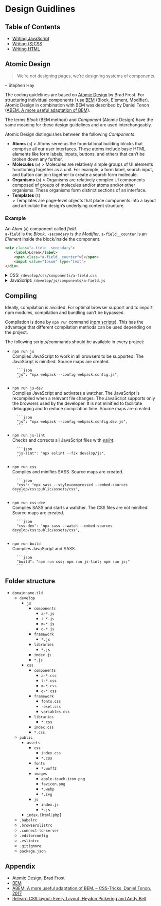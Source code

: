 # Design Guidlines

## Table of Contents

- [Writing JavaScript](js/README.md)
- [Writing (S)CSS](css/README.md)
- [Writing HTML](html/README.md)


## Atomic Design

> We’re not designing pages, we’re designing systems of components. 

– Stephen Hay

The coding guidelines are based on [Atomic Design](https://atomicdesign.bradfrost.com) by Brad Frost. For structuring individual components I use [BEM](https://getbem.com) (Block, Element, Modifier). Atomic Design in combination with BEM was described by Daniel Tonon ([ABEM. A more useful adaptation of BEM](https://css-tricks.com/abem-useful-adaptation-bem/)).

The terms *Block* (BEM method) and *Component* (Atomic Design) have the same meaning for these design guidelines and are used interchangeably.

Atomic Design distinguishes between the following *Components*.
- **Atoms** (`a`)
		> Atoms serve as the foundational building blocks that comprise all our user interfaces. These atoms include basic HTML elements like form labels, inputs, buttons, and others that can’t be broken down any further.
- **Molecules** (`m`) 
		> Molecules are relatively simple groups of UI elements functioning together as a unit. For example, a form label, search input, and button can join together to create a search form molecule.
- **Organisms** (`o`) 
		> Organisms are relatively complex UI components composed of groups of molecules and/or atoms and/or other organisms. These organisms form distinct sections of an interface.
- **Templates** (`t`)  
		> Templates are page-level objects that place components into a layout and articulate the design’s underlying content structure.

### Example

An *Atom* (`a`) component called *field*.  
`a-field` is the *Block*. `-secondary` is the *Modifier*. `a-field__counter` is an *Element* inside the block/inside the component.

```html
<div class="a-field -secondary">
	<label>Lorem</label>
	<span class="a-field__counter">5</span>
	<input value="Ipsum" type="text">
</div>
```

<details>
<summary>CSS: <code>/develop/css/components/a-field.css</code></summary>

```css
.a-field {
	> label {
		font-weight: 700;
	}
	
	&.-secondary {
		> label {
			color: gray;
		}
	}
}

.a-field__counter {
	font-size: 0.8em;
}
```

</details>

<details>
<summary>JavaScript: <code>/develop/js/components/a-field.js</code></summary>

```js
class AField {
	constructor(element) {
		const inputElement = element.querySelector('input');
		const counterElement = element.querySelector('.a-field__counter');
		
		function onInputChange() {
			counterElement.innerText = inputElement.value.length;
		}
		
		inputElement.addEventListener('change', onInputChange);
	}
}

export default AField;
```
</details>


## Compiling

Ideally, compilation is avoided. For optimal browser support and to import npm modules, compilation and bundling can’t be bypassed.

Compilation is done by `npm run` command ([npm scripts](https://docs.npmjs.com/cli/using-npm/scripts)). This has the advantage that different compilation methods can be used depending on the project.

The following scripts/commands should be available in every project:

- `npm run js`  
		Compiles JavaScript to work in all browsers to be supported. The JavaScript is minified. Source maps are created.  
	
		```json
		"js": "npx webpack --config webpack.config.js",
		```
		
- `npm run js-dev`  
		Compiles JavaScript and activates a watcher. The JavaScript is recompiled when a relevant file changes. The JavaScript supports only the browsers used by the developer. It is not minified to facilitate debugging and to reduce compilation time. Source maps are created.  
	
		```json
		"js": "npx webpack --config webpack.config.dev.js",
		```
	
- `npm run js-lint`  
		Checks and corrects all JavaScript files with [*eslint*](https://eslint.org).  
	
		```json
		"js-lint": "npx eslint --fix develop/js",
		```
	
- `npm run css`  
		Compiles and minifies SASS. Source maps are created.  
	
		```json
		"css": "npx sass --style=compressed --embed-sources develop/css:public/assets/css",
		```
	
- `npm run css-dev`  
		Compiles SASS and starts a watcher. The CSS files are not minified. Source maps are created.  
	
		```json
		"css-dev": "npx sass --watch --embed-sources develop/css:public/assets/css",
		```
	
- `npm run build`  
		Compiles JavaScript and SASS.  
	
		```json
		"build": "npm run css; npm run js-lint; npm run js;"
		```


## Folder structure

- `domainname.tld`
	- `develop`
		- `js`
			- `components`
				- `a-*.js`
				- `t-*.js`
				- `m-*.js`
				- `o-*.js`
			- `framework`
				- `*.js`
			- `libraries`
				- `*.js`
			- `index.js`
			- `*.js`
		- `css`
			- `components`
				- `a-*.css`
				- `t-*.css`
				- `m-*.css`
				- `o-*.css`
			- `framework`
				- `fonts.css`
				- `reset.css`
				- `variables.css`
			- `libraries`
				- `*.css`
			- `index.css`
			- `*.css`
	- `public`
		- `assets`
			- `css`
				- `index.css`
				- `*.css`
			- `fonts`
				- `*.woff2`
			- `images`
				- `apple-touch-icon.png`
				- `favicon.png`
				- `*.webp`
				- `*.svg`
			- `js`
				- `index.js`
				- `*.js`
		- `index.[html|php]`
	- `.babelrc`
	- `.browserslistrc`
	- `.connect-to-server`
	- `.editorconfig`
	- `.eslintrc`
	- `.gitignore`
	- `package.json`


## Appendix

- [Atomic Design, Brad Frost](https://atomicdesign.bradfrost.com)
- [BEM](https://getbem.com)
- [ABEM. A more useful adaptation of BEM. – CSS-Tricks, Daniel Tonon, 2017](https://css-tricks.com/abem-useful-adaptation-bem/)
- [Relearn CSS layout: Every Layout, Heydon Pickering and Andy Bell](https://every-layout.dev)
